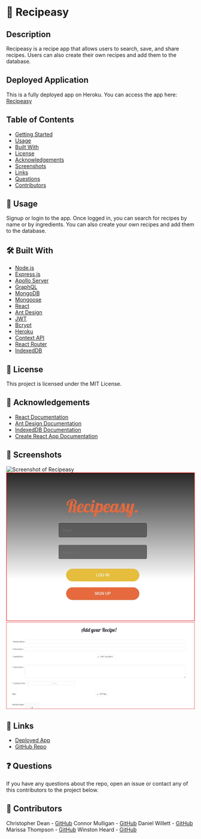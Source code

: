 # 🍲 Recipeasy

## Description

Recipeasy is a recipe app that allows users to search, save, and share recipes. Users can also create their own recipes and add them to the database.

## Deployed Application
This is a fully deployed app on Heroku. You can access the app here: [Recipeasy](https://recipeasy-cookbook.herokuapp.com/)

## Table of Contents

- [Getting Started](#getting-started)
- [Usage](#usage)
- [Built With](#built-with)
- [License](#license)
- [Acknowledgements](#acknowledgements)
- [Screenshots](#screenshots)
- [Links](#links)
- [Questions](#questions)
- [Contributors](#contributors)


## 📖 Usage

Signup or login to the app. Once logged in, you can search for recipes by name or by ingredients. You can also create your own recipes and add them to the database.

## 🛠️ Built With

- [Node.js](https://nodejs.org/en/)
- [Express.js](https://expressjs.com/)
- [Apollo Server](https://www.apollographql.com/docs/apollo-server/)
- [GraphQL](https://graphql.org/)
- [MongoDB](https://www.mongodb.com/)
- [Mongoose](https://mongoosejs.com/)
- [React](https://reactjs.org/)
- [Ant Design](https://ant.design/)
- [JWT](https://jwt.io/)
- [Bcrypt](https://www.npmjs.com/package/bcrypt)
- [Heroku](https://www.heroku.com/)
- [Context API](https://reactjs.org/docs/context.html)
- [React Router](https://reactrouter.com/)
- [IndexedDB](https://developer.mozilla.org/en-US/docs/Web/API/IndexedDB_API)

## 📜 License

This project is licensed under the MIT License.

## 🙏 Acknowledgements

- [React Documentation](https://reactjs.org/docs/getting-started.html)
- [Ant Design Documentation](https://ant.design/docs/react/introduce)
- [IndexedDB Documentation](https://developer.mozilla.org/en-US/docs/Web/API/IndexedDB_API)
- [Create React App Documentation](https://create-react-app.dev/docs/getting-started/)

## 📸 Screenshots

![Screenshot of Recipeasy](./client/public/images/homepage.jpg)
![Screenshot of Recipeasy](./client/public/images/login.jpg)
![Screenshot of Recipeasy](./client/public/images/addRecipe.jpg)

## 🔗 Links

- [Deployed App](https://recipeasy-cookbook.herokuapp.com/)
- [GitHub Repo](https://github.com/cjmugs1/recipeasy/)

## ❓ Questions

If you have any questions about the repo, open an issue or contact any of this contributors to the project below.

## 👥 Contributors
Christopher Dean - [GitHub](github.com/coderchrisdean)
Connor Mulligan - [GitHub](github.com/cjmugs1)
Daniel Willett - [GitHub](github.com/danwillett)
Marissa Thompson - [GitHub](github.com/*****)
Winston Heard - [GitHub](github.com/*****)

